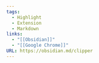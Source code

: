 ```yaml
---
tags:
  - Highlight
  - Extension
  - Markdown
links:
  - "[[Obsidian]]"
  - "[[Google Chrome]]"
URL: https://obsidian.md/clipper
---
```

